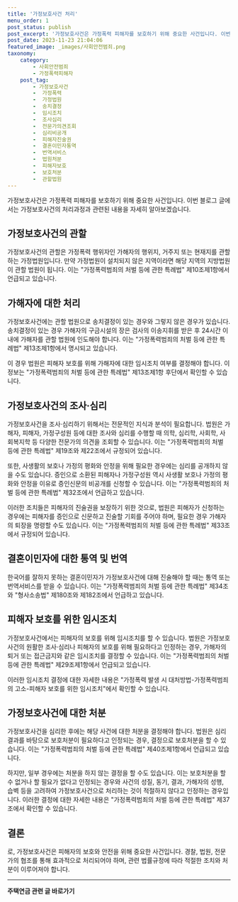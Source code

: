 ```yaml
---
title: '가정보호사건 처리'
menu_order: 1
post_status: publish
post_excerpt: '가정보호사건은 가정폭력 피해자를 보호하기 위해 중요한 사건입니다. 이번 블로그 글에서는 가정보호사건의 처리과정과 관련된 내용을 자세히 알아보겠습니다.'
post_date: 2023-11-23 21:04:06
featured_image: _images/사회안전범죄.png
taxonomy:
    category:
        - 사회안전범죄
        - 가정폭력피해자
    post_tag:
        - 가정보호사건
        -  가정폭력
        -  가정법원
        -  송치결정
        -  임시조치
        -  조사심리
        -  전문가의견조회
        -  심리비공개
        -  피해자진술권
        -  결혼이민자통역
        -  번역서비스
        -  법원처분
        -  피해자보호
        -  보호처분
        -  관할법원
---
```



가정보호사건은 가정폭력 피해자를 보호하기 위해 중요한 사건입니다. 이번 블로그 글에서는 가정보호사건의 처리과정과 관련된 내용을 자세히 알아보겠습니다.

## 가정보호사건의 관할

가정보호사건의 관할은 가정폭력 행위자인 가해자의 행위지, 거주지 또는 현재지를 관할하는 가정법원입니다. 만약 가정법원이 설치되지 않은 지역이라면 해당 지역의 지방법원이 관할 법원이 됩니다. 이는 "가정폭력범죄의 처벌 등에 관한 특례법" 제10조제1항에서 언급되고 있습니다.

## 가해자에 대한 처리

가정보호사건에는 관할 법원으로 송치결정이 있는 경우와 그렇지 않은 경우가 있습니다. 송치결정이 있는 경우 가해자의 구금시설의 장은 검사의 이송지휘를 받은 후 24시간 이내에 가해자를 관할 법원에 인도해야 합니다. 이는 "가정폭력범죄의 처벌 등에 관한 특례법" 제13조제1항에서 명시되고 있습니다.

이 경우 법원은 피해자 보호를 위해 가해자에 대한 임시조치 여부를 결정해야 합니다. 이 정보는 "가정폭력범죄의 처벌 등에 관한 특례법" 제13조제1항 후단에서 확인할 수 있습니다.

## 가정보호사건의 조사·심리

가정보호사건을 조사·심리하기 위해서는 전문적인 지식과 분석이 필요합니다. 법원은 가해자, 피해자, 가정구성원 등에 대한 조사와 심리를 수행할 때 의학, 심리학, 사회학, 사회복지학 등 다양한 전문가의 의견을 조회할 수 있습니다. 이는 "가정폭력범죄의 처벌 등에 관한 특례법" 제19조와 제22조에서 규정되어 있습니다.

또한, 사생활의 보호나 가정의 평화와 안정을 위해 필요한 경우에는 심리를 공개하지 않을 수도 있습니다. 증인으로 소환된 피해자나 가정구성원 역시 사생활 보호나 가정의 평화와 안정을 이유로 증인신문의 비공개를 신청할 수 있습니다. 이는 "가정폭력범죄의 처벌 등에 관한 특례법" 제32조에서 언급하고 있습니다.

이러한 조치들은 피해자의 진술권을 보장하기 위한 것으로, 법원은 피해자가 신청하는 경우에는 피해자를 증인으로 신문하고 진술할 기회를 주어야 하며, 필요한 경우 가해자의 퇴장을 명령할 수도 있습니다. 이는 "가정폭력범죄의 처벌 등에 관한 특례법" 제33조에서 규정되어 있습니다.

## 결혼이민자에 대한 통역 및 번역

한국어를 잘하지 못하는 결혼이민자가 가정보호사건에 대해 진술해야 할 때는 통역 또는 번역서비스를 받을 수 있습니다. 이는 "가정폭력범죄의 처벌 등에 관한 특례법" 제34조와 "형사소송법" 제180조와 제182조에서 언급하고 있습니다.

## 피해자 보호를 위한 임시조치

가정보호사건에서는 피해자의 보호를 위해 임시조치를 할 수 있습니다. 법원은 가정보호사건의 원활한 조사·심리나 피해자의 보호를 위해 필요하다고 인정하는 경우, 가해자의 퇴거 또는 접근금지와 같은 임시조치를 결정할 수 있습니다. 이는 "가정폭력범죄의 처벌 등에 관한 특례법" 제29조제1항에서 언급되고 있습니다.

이러한 임시조치 결정에 대한 자세한 내용은 "가정폭력 발생 시 대처방법-가정폭력범죄의 고소-피해자 보호를 위한 임시조치"에서 확인할 수 있습니다.

## 가정보호사건에 대한 처분

가정보호사건을 심리한 후에는 해당 사건에 대한 처분을 결정해야 합니다. 법원은 심리 결과를 바탕으로 보호처분이 필요하다고 인정되는 경우, 결정으로 보호처분을 할 수 있습니다. 이는 "가정폭력범죄의 처벌 등에 관한 특례법" 제40조제1항에서 언급되고 있습니다.

하지만, 일부 경우에는 처분을 하지 않는 결정을 할 수도 있습니다. 이는 보호처분을 할 수 없거나 할 필요가 없다고 인정되는 경우와 사건의 성질, 동기, 결과, 가해자의 성행, 습벽 등을 고려하여 가정보호사건으로 처리하는 것이 적절하지 않다고 인정하는 경우입니다. 이러한 결정에 대한 자세한 내용은 "가정폭력범죄의 처벌 등에 관한 특례법" 제37조에서 확인할 수 있습니다.

## 결론
로, 가정보호사건은 피해자의 보호와 안전을 위해 중요한 사건입니다. 경찰, 법원, 전문가의 협조를 통해 효과적으로 처리되어야 하며, 관련 법률규정에 따라 적절한 조치와 처분이 이루어져야 합니다.


<!-- wp:separator -->
<hr class="wp-block-separator has-alpha-channel-opacity"/>
<!-- /wp:separator -->

<!-- wp:group {"backgroundColor":"base","layout":{"type":"constrained"}} -->
<div class="wp-block-group has-base-background-color has-background"><!-- wp:paragraph {"align":"center","fontSize":"medium"} -->
<p class="has-text-align-center has-large-font-size"><strong>주택연금 관련 글 바로가기</strong></p>
<!-- /wp:paragraph -->


<!-- wp:latest-posts
{"categories":[{"id":14528,"count":19,"description":"","link":"https://uknowlaw.com/category/%ec%a3%bc%ed%83%9d%ec%97%b0%ea%b8%88/","name":"주택연금","slug":"주택연금","taxonomy":"category","parent":0,"meta":[],"_links":{"self":[{"href":"https://uknowlaw.com/wp-json/wp/v2/categories/14528"}],"collection":[{"href":"https://uknowlaw.com/wp-json/wp/v2/categories"}],"about":[{"href":"https://uknowlaw.com/wp-json/wp/v2/taxonomies/category"}],"wp:post_type":[{"href":"https://uknowlaw.com/wp-json/wp/v2/posts?categories=14528"}],"curies":[{"name":"wp","href":"https://api.w.org/{rel}","templated":true}]}}],"postsToShow":100,"excerptLength":28,"postLayout":"grid","columns":2,"featuredImageAlign":"left","featuredImageSizeSlug":"large","fontSize":"small"} /--></div>
<!-- /wp:group -->